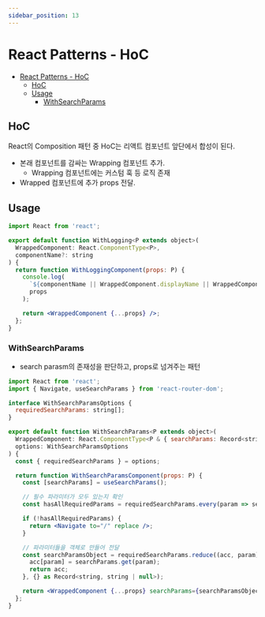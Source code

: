 ```yaml
---
sidebar_position: 13
---
```


# React Patterns - HoC

- [React Patterns - HoC](#react-patterns---hoc)
  - [HoC](#hoc)
  - [Usage](#usage)
    - [WithSearchParams](#withsearchparams)

## HoC  

React의 Composition 패턴 중 HoC는 리액트 컴포넌트 앞단에서 합성이 된다.    
- 본래 컴포넌트를 감싸는 Wrapping 컴포넌트 추가.
  - Wrapping 컴포넌트에는 커스텀 훅 등 로직 존재   
- Wrapped 컴포넌트에 추가 props 전달.  

## Usage  

```jsx
import React from 'react';

export default function WithLogging<P extends object>(
  WrappedComponent: React.ComponentType<P>,
  componentName?: string
) {
  return function WithLoggingComponent(props: P) {
    console.log(
      `${componentName || WrappedComponent.displayName || WrappedComponent.name || 'Component'} rendered with props:`,
      props
    );

    return <WrappedComponent {...props} />;
  };
}

```

### WithSearchParams  

- search parasm의 존재성을 판단하고, props로 넘겨주는 패턴  

```jsx
import React from 'react';
import { Navigate, useSearchParams } from 'react-router-dom';

interface WithSearchParamsOptions {
  requiredSearchParams: string[];
}

export default function WithSearchParams<P extends object>(
  WrappedComponent: React.ComponentType<P & { searchParams: Record<string, string | null> }>,
  options: WithSearchParamsOptions
) {
  const { requiredSearchParams } = options;

  return function WithSearchParamsComponent(props: P) {
    const [searchParams] = useSearchParams();

    // 필수 파라미터가 모두 있는지 확인
    const hasAllRequiredParams = requiredSearchParams.every(param => searchParams.get(param) !== null);

    if (!hasAllRequiredParams) {
      return <Navigate to="/" replace />;
    }

    // 파라미터들을 객체로 만들어 전달
    const searchParamsObject = requiredSearchParams.reduce((acc, param) => {
      acc[param] = searchParams.get(param);
      return acc;
    }, {} as Record<string, string | null>);

    return <WrappedComponent {...props} searchParams={searchParamsObject} />;
  };
}

```

